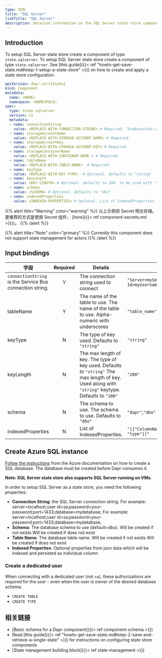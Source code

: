 ```yaml
---
type: 文档
title: "SQL Server"
linkTitle: "SQL Server"
description: Detailed information on the SQL Server state store component
---
```


## Introduction

To setup SQL Server state store create a component of type `state.sqlserver`. To setup SQL Server state store create a component of type `state.sqlserver`. See [this guide]({{< ref "howto-get-save-state.md#step-1-setup-a-state-store" >}}) on how to create and apply a state store configuration.


```yaml
apiVersion: dapr.io/v1alpha1
kind: Component
metadata:
  name: <NAME>
  namespace: <NAMESPACE>
spec:
  type: state.sqlserver
  version: v1
  metadata:
  - name: connectionString
    value: <REPLACE-WITH-CONNECTION-STRING> # Required. "Endpoint=sb://****"
  - name: storageAccountName
    value: <REPLACE-WITH-STORAGE-ACCOUNT-NAME> # Required.
  - name: storageAccountKey
    value: <REPLACE-WITH-STORAGE-ACCOUNT-KEY> # Required.
  - name: storageContainerName
    value: <REPLACE-WITH-CONTAINER-NAME > # Required.
  - name: tableName
    value: <REPLACE-WITH-TABLE-NAME>  # Required.
  - name: keyType 
    value: <REPLACE-WITH-KEY-TYPE>  # Optional. defaults to "string"
  - name: keyLength
    value: <KEY-LENGTH> # Optional. defaults to 200. Yo be used with "string" keyType
  - name: schema
    value: <SCHEMA> # Optional. defaults to "dbo"
  - name: indexedProperties
    value: <INDEXED-PROPERTIES> # Optional. List of IndexedProperties. 

```

{{% alert title="Warning" color="warning" %}}
以上示例将 Secret 明文存储。 更推荐的方式是使用 Secret 组件， [here]({{< ref component-secrets.md >}}})。
{{% /alert %}}

{{% alert title="Note" color="primary" %}}
Currently this component does not support state management for actors
{{% /alert %}}

## Input bindings

| 字段                                                       | Required | Details                                                                                                                                            | Example                                                                                             |
| -------------------------------------------------------- |:--------:| -------------------------------------------------------------------------------------------------------------------------------------------------- | --------------------------------------------------------------------------------------------------- |
| `connectionString` is the Service Bus connection string. |    Y     | The connection string used to connect                                                                                                              | `"Server=myServerName\myInstanceName;Database=myDataBase;User Id=myUsername;Password=myPassword;"` |
| tableName                                                |    Y     | The name of the table to use. The name of the table to use. Alpha-numeric with underscores                                                         | `"table_name"`                                                                                      |
| keyType                                                  |    N     | The type of key used. Defaults to `"string"`                                                                                                       | `"string"`                                                                                          |
| keyLength                                                |    N     | The max length of key. The type of key used. Defaults to `"string"` The max length of key. Used along with `"string"` keytype. Defaults to `"200"` | `"200"`                                                                                             |
| schema                                                   |    N     | The schema to use. The schema to use. Defaults to `"dbo"`                                                                                          | `"dapr"`,`"dbo"`                                                                                    |
| indexedProperties                                        |    N     | List of IndexedProperties.                                                                                                                         | `"[{"ColumnName": "column", "Property": "property", "Type": "type"}]"`                              |


## Create Azure SQL instance

[Follow the instructions](https://docs.microsoft.com/azure/sql-database/sql-database-single-database-get-started?tabs=azure-portal) from the Azure documentation on how to create a SQL database.  The database must be created before Dapr consumes it.

**Note: SQL Server state store also supports SQL Server running on VMs.**

In order to setup SQL Server as a state store, you need the following properties:

- **Connection String**: the SQL Server connection string. For example: server=localhost;user id=sa;password=your-password;port=1433;database=mydatabase; For example: server=localhost;user id=sa;password=your-password;port=1433;database=mydatabase;
- **Schema**: The database schema to use (default=dbo). Will be created if not exists Will be created if does not exist
- **Table Name**: The database table name. Will be created if not exists Will be created if does not exist
- **Indexed Properties**: Optional properties from json data which will be indexed and persisted as individual column

### Create a dedicated user

When connecting with a dedicated user (not `sa`), these authorizations are required for the user - even when the user is owner of the desired database schema:

- `CREATE TABLE`
- `CREATE TYPE`

## 相关链接
- [Basic schema for a Dapr component]({{< ref component-schema >}})
- Read [this guide]({{< ref "howto-get-save-state.md#step-2-save-and-retrieve-a-single-state" >}}) for instructions on configuring state store components
- [State management building block]({{< ref state-management >}})
